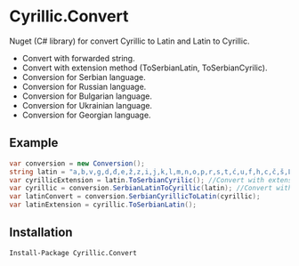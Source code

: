 # Cyrillic.Convert
Nuget (C# library) for convert Cyrillic to Latin and Latin to Cyrillic.
- Convert with forwarded string.
- Convert with extension method (ToSerbianLatin, ToSerbianCyrilic).
- Conversion for Serbian language.
- Conversion for Russian language.
- Conversion for Bulgarian language.
- Conversion for Ukrainian language.
- Conversion for Georgian language.

## Example

```csharp
var conversion = new Conversion();
string latin = "a,b,v,g,d,đ,e,ž,z,i,j,k,l,m,n,o,p,r,s,t,ć,u,f,h,c,č,š,Lj,Nj,Dž,lj,nj,dž"; 
var cyrillicExtension = latin.ToSerbianCyrilic(); //Convert with extension method
var cyrillic = conversion.SerbianLatinToCyrillic(latin); //Convert with forwarded string
var latinConvert = conversion.SerbianCyrillicToLatin(cyrillic);
var latinExtension = cyrillic.ToSerbianLatin();
```

## Installation

` Install-Package Cyrillic.Convert `
